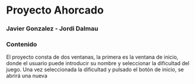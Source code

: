 # Proyecto Ahorcado

### Javier Gonzalez - Jordi Dalmau

<!-- explicacion de ejercicio de ahoracado en javascript con dos ventanas -->

### Contenido

El proyecto consta de dos ventanas, la primera es la ventana de inicio, donde el usuario puede introducir su nombre y seleccionar la dificultad del juego. Una vez seleccionada la dificultad y pulsado el botón de inicio, se abrirá una nueva



